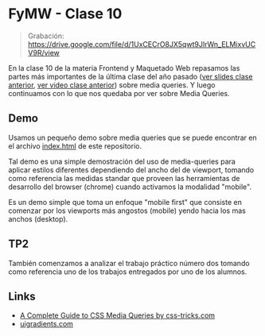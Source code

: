 # FyMW - Clase 10

> Grabación:
> https://drive.google.com/file/d/1UxCECrO8JX5qwt9JIrWn_ELMixvUCV9R/view

En la clase 10 de la materia Frontend y Maquetado Web repasamos las partes más
importantes de la última clase del año pasado ([ver slides clase
anterior][slides-clase-09], [ver video clase anterior][video-clase-09]) sobre
media queries. Y luego continuamos con lo que nos quedaba por ver sobre Media
Queries.

## Demo

Usamos un pequeño demo sobre media queries que se puede encontrar en el archivo
[index.html](index.html) de este repositorio.

Tal demo es una simple demostración del uso de media-queries para aplicar
estilos diferentes dependiendo del ancho del de viewport, tomando como
referencia las medidas standar que proveen las herramientas de desarrollo del
browser (chrome) cuando activamos la modalidad "mobile".

Es un demo simple que toma un enfoque "mobile first" que consiste en comenzar
por los viewports más angostos (mobile) yendo hacia los mas anchos (desktop).

## TP2

También comenzamos a analizar el trabajo práctico número dos tomando como
referencia uno de los trabajos entregados por uno de los alumnos.

## Links

- [A Complete Guide to CSS Media Queries by
  css-tricks.com][a-complete-guide-to-css-media-queries]
- [uigradients.com][uigradients]

[uigradients]: https://uigradients.com/
[a-complete-guide-to-css-media-queries]:
  https://css-tricks.com/a-complete-guide-to-css-media-queries/
[slides-clase-09]:
  https://drive.google.com/file/d/1ydI5IMpGJjJBvWvLn2oQf1701Y-klMIC/view?usp=sharing
[video-clase-09]:
  https://drive.google.com/file/d/12CHnIgFt2EmIIEc3ubtPCZvPPKztd4Gx/view?usp=sharing

